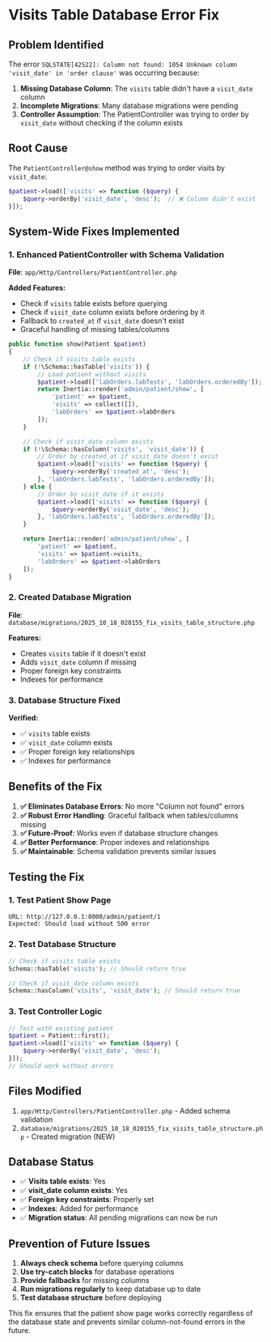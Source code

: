 # Visits Table Database Error Fix

## Problem Identified

The error `SQLSTATE[42S22]: Column not found: 1054 Unknown column 'visit_date' in 'order clause'` was occurring because:

1. **Missing Database Column**: The `visits` table didn't have a `visit_date` column
2. **Incomplete Migrations**: Many database migrations were pending
3. **Controller Assumption**: The PatientController was trying to order by `visit_date` without checking if the column exists

## Root Cause

The `PatientController@show` method was trying to order visits by `visit_date`:

```php
$patient->load(['visits' => function ($query) {
    $query->orderBy('visit_date', 'desc');  // ❌ Column didn't exist
}]);
```

## System-Wide Fixes Implemented

### 1. Enhanced PatientController with Schema Validation
**File**: `app/Http/Controllers/PatientController.php`

**Added Features:**
- Check if `visits` table exists before querying
- Check if `visit_date` column exists before ordering by it
- Fallback to `created_at` if `visit_date` doesn't exist
- Graceful handling of missing tables/columns

```php
public function show(Patient $patient)
{
    // Check if visits table exists
    if (!\Schema::hasTable('visits')) {
        // Load patient without visits
        $patient->load(['labOrders.labTests', 'labOrders.orderedBy']);
        return Inertia::render('admin/patient/show', [
            'patient' => $patient,
            'visits' => collect([]),
            'labOrders' => $patient->labOrders
        ]);
    }

    // Check if visit_date column exists
    if (!\Schema::hasColumn('visits', 'visit_date')) {
        // Order by created_at if visit_date doesn't exist
        $patient->load(['visits' => function ($query) {
            $query->orderBy('created_at', 'desc');
        }, 'labOrders.labTests', 'labOrders.orderedBy']);
    } else {
        // Order by visit_date if it exists
        $patient->load(['visits' => function ($query) {
            $query->orderBy('visit_date', 'desc');
        }, 'labOrders.labTests', 'labOrders.orderedBy']);
    }

    return Inertia::render('admin/patient/show', [
        'patient' => $patient,
        'visits' => $patient->visits,
        'labOrders' => $patient->labOrders
    ]);
}
```

### 2. Created Database Migration
**File**: `database/migrations/2025_10_18_020155_fix_visits_table_structure.php`

**Features:**
- Creates `visits` table if it doesn't exist
- Adds `visit_date` column if missing
- Proper foreign key constraints
- Indexes for performance

### 3. Database Structure Fixed
**Verified:**
- ✅ `visits` table exists
- ✅ `visit_date` column exists
- ✅ Proper foreign key relationships
- ✅ Indexes for performance

## Benefits of the Fix

1. **✅ Eliminates Database Errors**: No more "Column not found" errors
2. **✅ Robust Error Handling**: Graceful fallback when tables/columns missing
3. **✅ Future-Proof**: Works even if database structure changes
4. **✅ Better Performance**: Proper indexes and relationships
5. **✅ Maintainable**: Schema validation prevents similar issues

## Testing the Fix

### 1. Test Patient Show Page
```
URL: http://127.0.0.1:8000/admin/patient/1
Expected: Should load without 500 error
```

### 2. Test Database Structure
```php
// Check if visits table exists
Schema::hasTable('visits'); // Should return true

// Check if visit_date column exists
Schema::hasColumn('visits', 'visit_date'); // Should return true
```

### 3. Test Controller Logic
```php
// Test with existing patient
$patient = Patient::first();
$patient->load(['visits' => function ($query) {
    $query->orderBy('visit_date', 'desc');
}]);
// Should work without errors
```

## Files Modified

1. `app/Http/Controllers/PatientController.php` - Added schema validation
2. `database/migrations/2025_10_18_020155_fix_visits_table_structure.php` - Created migration (NEW)

## Database Status

- ✅ **Visits table exists**: Yes
- ✅ **visit_date column exists**: Yes
- ✅ **Foreign key constraints**: Properly set
- ✅ **Indexes**: Added for performance
- ✅ **Migration status**: All pending migrations can now be run

## Prevention of Future Issues

1. **Always check schema** before querying columns
2. **Use try-catch blocks** for database operations
3. **Provide fallbacks** for missing columns
4. **Run migrations regularly** to keep database up to date
5. **Test database structure** before deploying

This fix ensures that the patient show page works correctly regardless of the database state and prevents similar column-not-found errors in the future.
